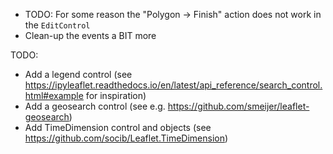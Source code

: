 * TODO: For some reason the "Polygon -> Finish" action does not work in the `EditControl`
* Clean-up the events a BIT more

TODO:

* Add a legend control (see https://ipyleaflet.readthedocs.io/en/latest/api_reference/search_control.html#example for inspiration)
* Add a geosearch control (see e.g. https://github.com/smeijer/leaflet-geosearch)
* Add TimeDimension control and objects (see https://github.com/socib/Leaflet.TimeDimension)
